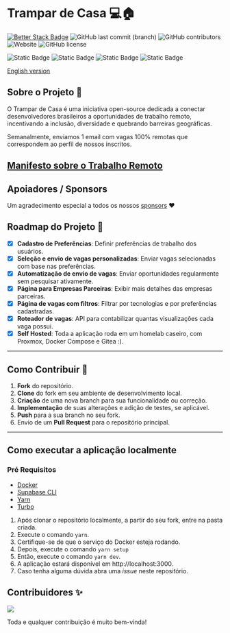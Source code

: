 # Trampar de Casa 💻🏠

[![Better Stack Badge](https://uptime.betterstack.com/status-badges/v3/monitor/1kmif.svg)](https://uptime.betterstack.com/?utm_source=status_badge)
![GitHub last commit (branch)](https://img.shields.io/github/last-commit/ocodista/trampar-de-casa/main)
![GitHub contributors](https://img.shields.io/github/contributors/ocodista/trampar-de-casa)
![Website](https://img.shields.io/website?up_message=online&up_color=green&down_message=offline&down_color=red&url=https%3A%2F%2Fwww.trampardecasa.com.br%2F)
![GitHub license](https://img.shields.io/github/license/ocodista/trampar-de-casa)

![Static Badge](https://img.shields.io/badge/nextjs-white?style=for-the-badge&logo=nextdotjs&logoColor=white&labelColor=black&color=white)
![Static Badge](https://img.shields.io/badge/typescript-%2306B6D4?style=for-the-badge&logo=typescript&labelColor=white&color=%233178C6)
![Static Badge](https://img.shields.io/badge/vite-%23646CFF?style=for-the-badge&logo=vite&labelColor=black)
![Static Badge](https://img.shields.io/badge/tailwindcss-%2306B6D4?style=for-the-badge&logo=tailwindcss&labelColor=black&color=%2306B6D4)

[English version](./README-en.md)

## Sobre o Projeto 🎯

O Trampar de Casa é uma iniciativa open-source dedicada a conectar desenvolvedores brasileiros a oportunidades de trabalho remoto, incentivando a inclusão, diversidade e quebrando barreiras geográficas.

Semanalmente, enviamos 1 email com vagas 100% remotas que correspondem ao perfil de nossos inscritos.

## [Manifesto sobre o Trabalho Remoto](./manifesto.md)

## Apoiadores / Sponsors

Um agradecimento especial a todos os nossos [sponsors](https://github.com/sponsors/ocodista) ❤️

<!-- sponsors --><!-- sponsors -->

## Roadmap do Projeto 🚧

- [x] **Cadastro de Preferências**: Definir preferências de trabalho dos usuários.
- [x] **Seleção e envio de vagas personalizadas**: Enviar vagas selecionadas com base nas preferências.
- [x] **Automatização de envio de vagas**: Enviar oportunidades regularmente sem pesquisar ativamente.
- [x] **Página para Empresas Parceiras**: Exibir mais detalhes das empresas parceiras.
- [x] **Página de vagas com filtros**: Filtrar por tecnologias e por preferências cadastradas.
- [x] **Roteador de vagas**: API para contabilizar quantas visualizações cada vaga possui.
- [x] **Self Hosted**: Toda a aplicação roda em um homelab caseiro, com Proxmox, Docker Compose e Gitea :).

---

## Como Contribuir 🚀

1. **Fork** do repositório.
2. **Clone** do fork em seu ambiente de desenvolvimento local.
3. **Criação** de uma nova branch para sua funcionalidade ou correção.
4. **Implementação** de suas alterações e adição de testes, se aplicável.
5. **Push** para a sua branch no seu fork.
6. Envio de um **Pull Request** para o repositório principal.

---

## Como executar a aplicação localmente

### Pré Requisitos

- [Docker](https://www.docker.com/)
- [Supabase CLI](https://supabase.com/docs/reference/cli/introduction)
- [Yarn](https://yarnpkg.com/)
- [Turbo](https://turbo.build/)

1. Após clonar o repositório localmente, a partir do seu fork, entre na pasta criada.
2. Execute o comando `yarn`.
3. Certifique-se de que o serviço do Docker esteja rodando.
4. Depois, execute o comando `yarn setup`
5. Então, execute o comando `yarn dev`.
6. A aplicação estará disponível em http://localhost:3000.
7. Caso tenha alguma dúvida abra uma _issue_ neste repositório.

## Contribuidores ✨

<a href="https://github.com/ocodista/trampar-de-casa/graphs/contributors">
  <img src="https://contrib.rocks/image?repo=ocodista/trampar-de-casa&anon=0&columns=20&max=100" />
</a>

Toda e qualquer contribuição é muito bem-vinda!
